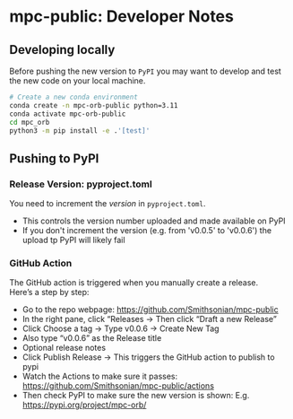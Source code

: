 # mpc-public: Developer Notes

## Developing locally 

Before pushing the new version to `PyPI` you may want to develop and test the new code on your local machine.
```bash
# Create a new conda environment
conda create -n mpc-orb-public python=3.11
conda activate mpc-orb-public
cd mpc_orb
python3 -m pip install -e .'[test]'
```

## Pushing to PyPI

### Release Version: pyproject.toml

You need to increment the *version* in `pyproject.toml`.
 - This controls the version number uploaded and made available on PyPI
 - If you don't increment the version (e.g. from 'v0.0.5' to 'v0.0.6') the upload tp PyPI will likely fail

### GitHub Action

The GitHub action is triggered when you manually create a release.  
Here’s a step by step:

 - Go to the repo webpage: https://github.com/Smithsonian/mpc-public
 - In the right pane, click “Releases -> Then click “Draft a new Release”
 - Click Choose a tag -> Type v0.0.6 -> Create New Tag
 - Also type “v0.0.6” as the Release title
 - Optional release notes
 - Click Publish Release -> This triggers the GitHub action to publish to pypi
 - Watch the Actions to make sure it passes: https://github.com/Smithsonian/mpc-public/actions
 - Then check PyPI to make sure the new version is shown: E.g. https://pypi.org/project/mpc-orb/

